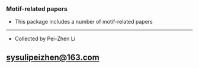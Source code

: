 ### Motif-related papers

* This package includes a number of motif-related papers


------------------------ 
* Collected by Pei-Zhen Li

sysulipeizhen@163.com
------------------------
